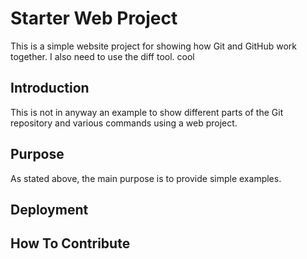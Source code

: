# Starter Web Project

This is a simple website project for showing how Git and GitHub work together. I also need to use the diff tool. cool

## Introduction

This is not in anyway an example to show different parts of the Git repository and various commands using a web project.

## Purpose

As stated above, the main purpose is to provide simple examples.

## Deployment

## How To Contribute